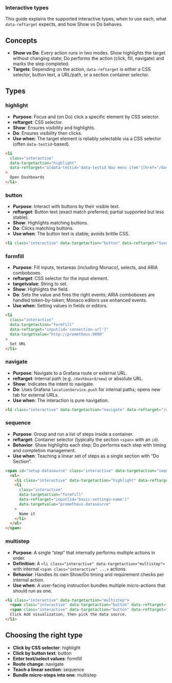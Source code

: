 ### Interactive types

This guide explains the supported interactive types, when to use each, what `data-reftarget` expects, and how Show vs Do behaves.

## Concepts

- **Show vs Do**: Every action runs in two modes. Show highlights the target without changing state; Do performs the action (click, fill, navigate) and marks the step completed.
- **Targets**: Depending on the action, `data-reftarget` is either a CSS selector, button text, a URL/path, or a section container selector.

## Types

### highlight

- **Purpose**: Focus and (on Do) click a specific element by CSS selector.
- **reftarget**: CSS selector.
- **Show**: Ensures visibility and highlights.
- **Do**: Ensures visibility then clicks.
- **Use when**: The target element is reliably selectable via a CSS selector (often `data-testid`-based).

```html
<li
  class="interactive"
  data-targetaction="highlight"
  data-reftarget="a[data-testid='data-testid Nav menu item'][href='/dashboards']"
>
  Open Dashboards
</li>
```

### button

- **Purpose**: Interact with buttons by their visible text.
- **reftarget**: Button text (exact match preferred; partial supported but less stable).
- **Show**: Highlights matching buttons.
- **Do**: Clicks matching buttons.
- **Use when**: The button text is stable; avoids brittle CSS.

```html
<li class="interactive" data-targetaction="button" data-reftarget="Save & test">Save the data source</li>
```

### formfill

- **Purpose**: Fill inputs, textareas (including Monaco), selects, and ARIA comboboxes.
- **reftarget**: CSS selector for the input element.
- **targetvalue**: String to set.
- **Show**: Highlights the field.
- **Do**: Sets the value and fires the right events; ARIA comboboxes are handled token-by-token; Monaco editors use enhanced events.
- **Use when**: Setting values in fields or editors.

```html
<li
  class="interactive"
  data-targetaction="formfill"
  data-reftarget="input[id='connection-url']"
  data-targetvalue="http://prometheus:9090"
>
  Set URL
</li>
```

### navigate

- **Purpose**: Navigate to a Grafana route or external URL.
- **reftarget**: Internal path (e.g. `/dashboard/new`) or absolute URL.
- **Show**: Indicates the intent to navigate.
- **Do**: Uses Grafana `locationService.push` for internal paths; opens new tab for external URLs.
- **Use when**: The interaction is pure navigation.

```html
<li class="interactive" data-targetaction="navigate" data-reftarget="/dashboard/new">Create dashboard</li>
```

### sequence

- **Purpose**: Group and run a list of steps inside a container.
- **reftarget**: Container selector (typically the section `<span>` with an `id`).
- **Behavior**: Show highlights each step; Do performs each step with timing and completion management.
- **Use when**: Teaching a linear set of steps as a single section with “Do Section”.

```html
<span id="setup-datasource" class="interactive" data-targetaction="sequence" data-reftarget="span#setup-datasource">
  <ul>
    <li class="interactive" data-targetaction="highlight" data-reftarget="a[href='/connections']">Open Connections</li>
    <li
      class="interactive"
      data-targetaction="formfill"
      data-reftarget="input[id='basic-settings-name']"
      data-targetvalue="prometheus-datasource"
    >
      Name it
    </li>
  </ul>
</span>
```

### multistep

- **Purpose**: A single “step” that internally performs multiple actions in order.
- **Definition**: A `<li class="interactive" data-targetaction="multistep">` with internal `<span class="interactive" ...>` actions.
- **Behavior**: Handles its own Show/Do timing and requirement checks per internal action.
- **Use when**: A user-facing instruction bundles multiple micro-actions that should run as one.

```html
<li class="interactive" data-targetaction="multistep">
  <span class="interactive" data-targetaction="button" data-reftarget="Add visualization"></span>
  <span class="interactive" data-targetaction="button" data-reftarget="prometheus-datasource"></span>
  Click Add visualization, then pick the data source.
</li>
```

## Choosing the right type

- **Click by CSS selector**: highlight
- **Click by button text**: button
- **Enter text/select values**: formfill
- **Route change**: navigate
- **Teach a linear section**: sequence
- **Bundle micro-steps into one**: multistep
